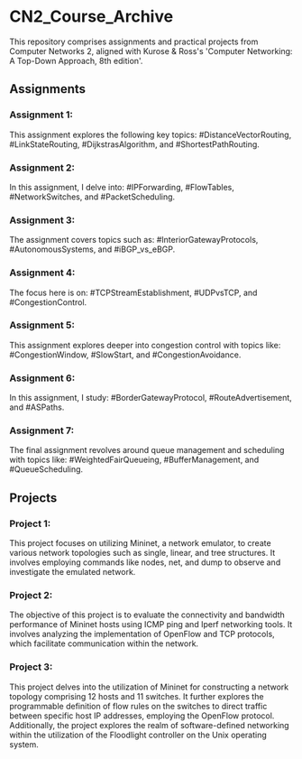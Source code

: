 # CN2_Course_Archive
This repository comprises assignments and practical projects from Computer Networks 2, aligned with Kurose &amp; Ross's 'Computer Networking: A Top-Down Approach, 8th edition'.

## Assignments

### Assignment 1:

This assignment explores the following key topics: #DistanceVectorRouting, #LinkStateRouting, #DijkstrasAlgorithm, and #ShortestPathRouting.

### Assignment 2:

In this assignment, I delve into: #IPForwarding, #FlowTables, #NetworkSwitches, and #PacketScheduling.

### Assignment 3:

The assignment covers topics such as: #InteriorGatewayProtocols, #AutonomousSystems, and #iBGP_vs_eBGP.

### Assignment 4:

The focus here is on: #TCPStreamEstablishment, #UDPvsTCP, and #CongestionControl.

### Assignment 5:

This assignment explores deeper into congestion control with topics like: #CongestionWindow, #SlowStart, and #CongestionAvoidance.

### Assignment 6:

In this assignment, I study: #BorderGatewayProtocol, #RouteAdvertisement, and #ASPaths.

### Assignment 7:

The final assignment revolves around queue management and scheduling with topics like: #WeightedFairQueueing, #BufferManagement, and #QueueScheduling.

## Projects

### Project 1:

This project focuses on utilizing Mininet, a network emulator, to create various network topologies such as single, linear, and tree structures. It involves employing commands like nodes, net, and dump to observe and investigate the emulated network.

### Project 2:

The objective of this project is to evaluate the connectivity and bandwidth performance of Mininet hosts using ICMP ping and Iperf networking tools. It involves analyzing the implementation of OpenFlow and TCP protocols, which facilitate communication within the network.

### Project 3:

This project delves into the utilization of Mininet for constructing a network topology comprising 12 hosts and 11 switches. It further explores the programmable definition of flow rules on the switches to direct traffic between specific host IP addresses, employing the OpenFlow protocol. Additionally, the project explores the realm of software-defined networking within the utilization of the Floodlight controller on the Unix operating system.
